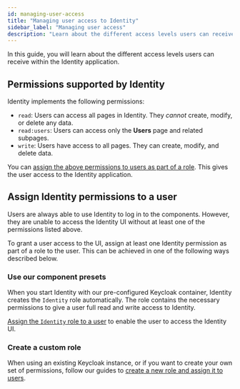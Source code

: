 ```yaml
---
id: managing-user-access
title: "Managing user access to Identity"
sidebar_label: "Managing user access"
description: "Learn about the different access levels users can receive within the Identity application."
---
```


In this guide, you will learn about the different access levels users can receive within the Identity application.

## Permissions supported by Identity

Identity implements the following permissions:

- `read`: Users can access all pages in Identity. They _cannot_ create, modify, or delete any data.
- `read:users`: Users can access only the **Users** page and related subpages.
- `write`: Users have access to all pages. They can create, modify, and delete data.

You can [assign the above permissions to users as part of a role](/self-managed/identity/user-guide/roles/add-assign-permission.md).
This gives the user access to the Identity application.

## Assign Identity permissions to a user

Users are always able to use Identity to log in to the components.
However, they are unable to access the Identity UI without at least one of the permissions listed above.

To grant a user access to the UI, assign at least one Identity permission as part of a role to the user. This can be achieved in one of the following ways described below.

### Use our component presets

When you start Identity with our pre-configured Keycloak container, Identity creates the `Identity` role automatically.
The role contains the necessary permissions to give a user full read and write access to Identity.

[Assign the `Identity` role to a user](/self-managed/identity/user-guide/roles/add-assign-role.md) to enable the user to access the Identity UI.

### Create a custom role

When using an existing Keycloak instance, or if you want to create your own set of permissions, follow our guides to
[create a new role and assign it to users](/self-managed/identity/user-guide/roles/add-assign-role.md).
